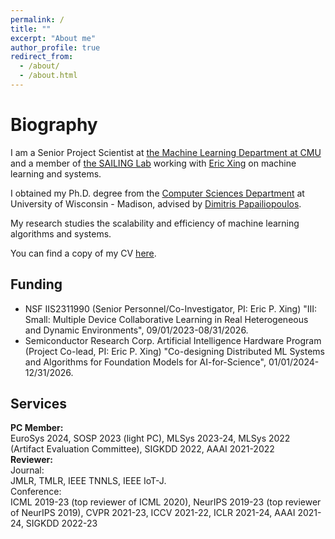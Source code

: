 ```yaml
---
permalink: /
title: ""
excerpt: "About me"
author_profile: true
redirect_from: 
  - /about/
  - /about.html
---
```


Biography
======
I am a Senior Project Scientist at [the Machine Learning Department at CMU](https://www.ml.cmu.edu/) and a member of [the SAILING Lab](https://sailing-lab.github.io/) working with [Eric Xing](http://www.cs.cmu.edu/~epxing/) on machine learning and systems.  

I obtained my Ph.D. degree from the [Computer Sciences Department](https://www.cs.wisc.edu/) at University of Wisconsin - Madison, advised by [Dimitris Papailiopoulos](http://papail.io/).

My research studies the scalability and efficiency of machine learning algorithms and systems.  

You can find a copy of my CV [here](hwang595.github.io/cv/hwang_cv.pdf).  

## Funding
* NSF IIS2311990 (Senior Personnel/Co-Investigator, PI: Eric P. Xing) "III: Small: Multiple Device Collaborative Learning in Real Heterogeneous and Dynamic Environments", 09/01/2023-08/31/2026.  
* Semiconductor Research Corp. Artificial Intelligence Hardware Program (Project Co-lead, PI: Eric P. Xing) "Co-designing Distributed ML Systems and Algorithms for Foundation Models for AI-for-Science", 01/01/2024-12/31/2026.  

## Services
**PC Member:**  
EuroSys 2024, SOSP 2023 (light PC), MLSys 2023-24, MLSys 2022 (Artifact Evaluation Committee), SIGKDD 2022, AAAI 2021-2022  
**Reviewer:**  
Journal:  
JMLR, TMLR, IEEE TNNLS, IEEE IoT-J.  
Conference:  
ICML 2019-23 (top reviewer of ICML 2020), NeurIPS 2019-23 (top reviewer of NeurIPS 2019), CVPR 2021-23, ICCV 2021-22, ICLR 2021-24, AAAI 2021-24, SIGKDD 2022-23